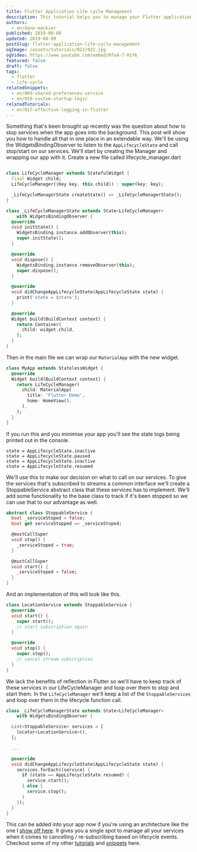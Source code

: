 ```yaml
---
title: Flutter Application Life cycle Management
description: This tutorial helps you to manage your Flutter application when it goes into the background.
authors:
  - en/dane-mackier
published: 2019-08-09
updated: 2019-08-09
postSlug: flutter-application-life-cycle-management
ogImage: /assets/tutorials/022/022.jpg
ogVideo: https://www.youtube.com/embed/NfvA-7-HzYk
featured: false
draft: false
tags:
  - flutter
  - life-cycle
relatedSnippets:
  - en/009-shared-preferences-service
  - en/010-custom-startup-logic
relatedTutorials:
  - en/017-effective-logging-in-flutter
---
```


Something that's been brought up recently was the question about how to stop services when the app goes into the background. This post will show you how to handle all that in one place in an extendable way. We'll be using the WidgetsBindingObserver to listen to the `AppLifecycleState` and call stop/start on our services. We'll start by creating the Manager and wrapping our app with it. Create a new file called lifecycle_manager.dart

```dart

class LifeCycleManager extends StatefulWidget {
  final Widget child;
  LifeCycleManager({Key key, this.child}) : super(key: key);

  _LifeCycleManagerState createState() => _LifeCycleManagerState();
}

class _LifeCycleManagerState extends State<LifeCycleManager>
    with WidgetsBindingObserver {
  @override
  void initState() {
    WidgetsBinding.instance.addObserver(this);
    super.initState();
  }

  @override
  void dispose() {
    WidgetsBinding.instance.removeObserver(this);
    super.dispose();
  }

  @override
  void didChangeAppLifecycleState(AppLifecycleState state) {
    print('state = $state');
  }

  @override
  Widget build(BuildContext context) {
    return Container(
      child: widget.child,
    );
  }
}
```

Then in the main file we can wrap our `MaterialApp` with the new widget.

```dart
class MyApp extends StatelessWidget {
  @override
  Widget build(BuildContext context) {
    return LifeCycleManager(
      child: MaterialApp(
        title: 'Flutter Demo',
        home: HomeView(),
      ),
    );
  }
}
```

If you run this and you minimise your app you'll see the state logs being printed out in the console.

```
state = AppLifecycleState.inactive
state = AppLifecycleState.paused
state = AppLifecycleState.inactive
state = AppLifecycleState.resumed
```

We'll use this to make our decision on what to call on our services. To give the services that's subscribed to streams a common interface we'll create a StoppableService abstract class that these services has to implement. We'll add some functionality to the base class to track if it's been stopped so we can use that to our advantage as well.

```dart
abstract class StoppableService {
  bool _serviceStoped = false;
  bool get serviceStopped => _serviceStoped;

  @mustCallSuper
  void stop() {
    _serviceStoped = true;
  }

  @mustCallSuper
  void start() {
    _serviceStoped = false;
  }
}
```

And an implementation of this will look like this.

```dart
class LocationService extends StoppableService {
  @override
  void start() {
    super.start();
    // start subscription again
  }

  @override
  void stop() {
    super.stop();
    // cancel stream subscription
  }
}
```

We lack the benefits of reflection in Flutter so we'll have to keep track of these services in our LifeCycleManager and loop over them to stop and start them. In the `LifeCycleManager` we'll keep a list of the `StoppableServices` and loop over them in the lifecycle function call.

```dart
class _LifeCycleManagerState extends State<LifeCycleManager>
    with WidgetsBindingObserver {

  List<StoppableService> services = [
    locator<LocationService>(),
  ];

  ...

  @override
  void didChangeAppLifecycleState(AppLifecycleState state) {
    services.forEach((service) {
      if (state == AppLifecycleState.resumed) {
        service.start();
      } else {
        service.stop();
      }
    });
  }
}
```

This can be added into your app now if you're using an architecture like the one I [show off here](/post/flutter-architecture-my-provider-implementation-guide). It gives you a single spot to manage all your services when it comes to cancelling / re-subscribing based on lifecycle events. Checkout some of my other [tutorials](/tutorials) and [snippets](/snippets) here.
